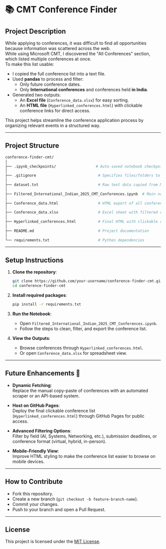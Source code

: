 # 📚 CMT Conference Finder

## Project Description
While applying to conferences, it was difficult to find all opportunities because information was scattered across the web.  
While using Microsoft CMT, I discovered the "All Conferences" section, which listed multiple conferences at once.  
To make this list usable:

- I copied the full conference list into a text file.
- Used **pandas** to process and filter:
  - Only future conference dates.
  - Only **International conferences** and conferences held **in India**.
- Generated two outputs:
  - An **Excel file** (`Conference_data.xlsx`) for easy sorting.
  - An **HTML file** (`Hyperlinked_conferences.html`) with clickable conference links for direct access.

This project helps streamline the conference application process by organizing relevant events in a structured way.

---

## Project Structure
```bash
conference-finder-cmt/
│
├── .ipynb_checkpoints/                  # Auto-saved notebook checkpoints (ignore)
│
├── .gitignore                            # Specifies files/folders to ignore
│
├── dataset.txt                           # Raw text data copied from Microsoft CMT
│
├── Filtered_International_Indian_2025_CMT_Conferences.ipynb  # Main notebook for filtering and hyperlinking
│
├── Conference_data.html                  # HTML export of all conference data
│
├── Conference_data.xlsx                  # Excel sheet with filtered conferences
│
├── Hyperlinked_conferences.html          # Final HTML with clickable conference links
│
├── README.md                             # Project documentation
│
└── requirements.txt                      # Python dependencies
```

---

## Setup Instructions

1. **Clone the repository**:
   ```bash
   git clone https://github.com/your-username/conference-finder-cmt.git
   cd conference-finder-cmt
   ```

2. **Install required packages**:
   ```bash
   pip install -r requirements.txt
   ```

3. **Run the Notebook**:
   - Open `Filtered_International_Indian_2025_CMT_Conferences.ipynb`.
   - Follow the steps to clean, filter, and export the conference list.

4. **View the Outputs**:
   - Browse conferences through `Hyperlinked_conferences.html`.
   - Or open `Conference_data.xlsx` for spreadsheet view.

---

## Future Enhancements 🚀

- **Dynamic Fetching**:  
  Replace the manual copy-paste of conferences with an automated scraper or an API-based system.

- **Host on GitHub Pages**:  
  Deploy the final clickable conference list (`Hyperlinked_conferences.html`) through GitHub Pages for public access.

- **Advanced Filtering Options**:  
  Filter by field (AI, Systems, Networking, etc.), submission deadlines, or conference format (virtual, hybrid, in-person).

- **Mobile-Friendly View**:  
  Improve HTML styling to make the conference list easier to browse on mobile devices.

---

## How to Contribute

- Fork this repository.
- Create a new branch (`git checkout -b feature-branch-name`).
- Commit your changes.
- Push to your branch and open a Pull Request.

---

## License

This project is licensed under the [MIT License](LICENSE).

